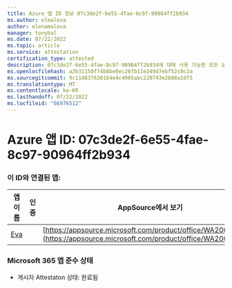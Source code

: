 ```yaml
---
title: Azure 앱 ID 정보 07c3de2f-6e55-4fae-8c97-90964ff2b934
ms.author: elmalova
author: elenamalova
manager: tonybal
ms.date: 07/22/2022
ms.topic: article
ms.service: attestation
certification_type: attested
description: 07c3de2f-6e55-4fae-8c97-90964ff2b934에 대해 사용 가능한 모든 보안 및 규정 준수 정보입니다.
ms.openlocfilehash: a2b31150f74b8be0ec26fb11e249d7ebf52c0c2a
ms.sourcegitcommit: 9c114837630164e4c4965abc220743e2b08a1df5
ms.translationtype: MT
ms.contentlocale: ko-KR
ms.lasthandoff: 07/22/2022
ms.locfileid: "66976512"
---
```

# <a name="azure-app-id-07c3de2f-6e55-4fae-8c97-90964ff2b934"></a>Azure 앱 ID: 07c3de2f-6e55-4fae-8c97-90964ff2b934


### <a name="apps-associated-with-this-id"></a>이 ID와 연결된 앱:
| **앱 이름** | **인증** | **AppSource에서 보기** |
|--------------|---------------|-----------------------|
| [Eva](../forward/WA200004345.md) |  | [https://appsource.microsoft.com/product/office/WA200004345](https://appsource.microsoft.com/product/office/WA200004345) |

### <a name="microsoft-365-app-compliance-status"></a>Microsoft 365 앱 준수 상태
- 게시자 Attestaton 상태: 완료됨
